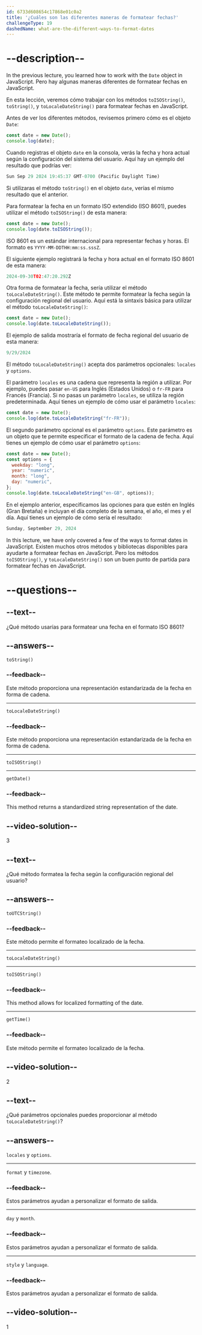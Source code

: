 ```yaml
---
id: 6733d608654c17868e01c0a2
title: '¿Cuáles son las diferentes maneras de formatear fechas?'
challengeType: 19
dashedName: what-are-the-different-ways-to-format-dates
---
```


# --description--

In the previous lecture, you learned how to work with the `Date` object in JavaScript. Pero hay algunas maneras diferentes de formatear fechas en JavaScript.

En esta lección, veremos cómo trabajar con los métodos `toISOString()`, `toString()`, y `toLocaleDateString()` para formatear fechas en JavaScript.

Antes de ver los diferentes métodos, revisemos primero cómo es el objeto `Date`:

```js
const date = new Date();
console.log(date);
```

Cuando registras el objeto `date` en la consola, verás la fecha y hora actual según la configuración del sistema del usuario. Aquí hay un ejemplo del resultado que podrías ver:

```js
Sun Sep 29 2024 19:45:37 GMT-0700 (Pacific Daylight Time)
```

Si utilizaras el método `toString()` en el objeto `date`, verías el mismo resultado que el anterior.

Para formatear la fecha en un formato ISO extendido (ISO 8601), puedes utilizar el método `toISOString()` de esta manera:

```js
const date = new Date();
console.log(date.toISOString());
```

ISO 8601 es un estándar internacional para representar fechas y horas. El formato es `YYYY-MM-DDTHH:mm:ss.sssZ`.

El siguiente ejemplo registrará la fecha y hora actual en el formato ISO 8601 de esta manera:

```js
2024-09-30T02:47:20.292Z
```

Otra forma de formatear la fecha, sería utilizar el método `toLocaleDateString()`. Este método te permite formatear la fecha según la configuración regional del usuario. Aquí está la sintaxis básica para utilizar el método `toLocaleDateString()`:

```js
const date = new Date();
console.log(date.toLocaleDateString());
```

El ejemplo de salida mostraría el formato de fecha regional del usuario de esta manera:

```js
9/29/2024
```

El método `toLocaleDateString()` acepta dos parámetros opcionales: `locales` y `options`.

El parámetro `locales` es una cadena que representa la región a utilizar. Por ejemplo, puedes pasar `en-US` para Inglés (Estados Unidos) o `fr-FR` para Francés (Francia). Si no pasas un parámetro `locales`, se utiliza la región predeterminada. Aquí tienes un ejemplo de cómo usar el parámetro `locales`:

```js
const date = new Date();
console.log(date.toLocaleDateString("fr-FR"));
```

El segundo parámetro opcional es el parámetro `options`. Este parámetro es un objeto que te permite especificar el formato de la cadena de fecha. Aquí tienes un ejemplo de cómo usar el parámetro `options`:

```js
const date = new Date();
const options = {
  weekday: "long",
  year: "numeric",
  month: "long",
  day: "numeric",
};
console.log(date.toLocaleDateString("en-GB", options));
```

En el ejemplo anterior, especificamos las opciones para que estén en Inglés (Gran Bretaña) e incluyan el día completo de la semana, el año, el mes y el día. Aquí tienes un ejemplo de cómo sería el resultado:

```js
Sunday, September 29, 2024
```

In this lecture, we have only covered a few of the ways to format dates in JavaScript. Existen muchos otros métodos y bibliotecas disponibles para ayudarte a formatear fechas en JavaScript. Pero los métodos `toISOString()`, y `toLocaleDateString()` son un buen punto de partida para formatear fechas en JavaScript.

# --questions--

## --text--

¿Qué método usarías para formatear una fecha en el formato ISO 8601?

## --answers--

`toString()`

### --feedback--

Este método proporciona una representación estandarizada de la fecha en forma de cadena.

---

`toLocaleDateString()`

### --feedback--

Este método proporciona una representación estandarizada de la fecha en forma de cadena.

---

`toISOString()`

---

`getDate()`

### --feedback--

This method returns a standardized string representation of the date.

## --video-solution--

3

## --text--

¿Qué método formatea la fecha según la configuración regional del usuario?

## --answers--

`toUTCString()`

### --feedback--

Este método permite el formateo localizado de la fecha.

---

`toLocaleDateString()`

---

`toISOString()`

### --feedback--

This method allows for localized formatting of the date.

---

`getTime()`

### --feedback--

Este método permite el formateo localizado de la fecha.

## --video-solution--

2

## --text--

¿Qué parámetros opcionales puedes proporcionar al método `toLocaleDateString()`?

## --answers--

`locales` y `options`.

---

`format` y `timezone`.

### --feedback--

Estos parámetros ayudan a personalizar el formato de salida.

---

`day` y `month`.

### --feedback--

Estos parámetros ayudan a personalizar el formato de salida.

---

`style` y `language`.

### --feedback--

Estos parámetros ayudan a personalizar el formato de salida.

## --video-solution--

1
